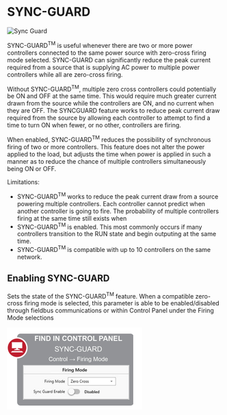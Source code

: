 # SYNC-GUARD

![Sync Guard](assets/sync-guard.jpg)

SYNC-GUARD<sup>TM</sup> is useful whenever there are two or more power controllers connected to the same power source with
zero-cross firing mode selected. SYNC-GUARD can significantly reduce the peak current required from a source that is
supplying AC power to multiple power controllers while all are zero-cross firing.


Without SYNC-GUARD<sup>TM</sup>, multiple zero cross controllers could potentially be ON and
OFF at the same time. This would require much greater current drawn from the
source while the controllers are ON, and no current when they are OFF. The SYNCGUARD feature works to reduce peak current draw required from the source by
allowing each controller to attempt to find a time to turn ON when fewer, or no other,
controllers are firing.


When enabled, SYNC-GUARD<sup>TM</sup> reduces the possibility of synchronous firing of two
or more controllers. This feature does not alter the power applied to the load, but
adjusts the time when power is applied in such a manner as to reduce the chance
of multiple controllers simultaneously being ON or OFF.


Limitations:
- SYNC-GUARD<sup>TM</sup> works to reduce the peak current draw from a source powering
multiple controllers. Each controller cannot predict when another controller is going
to fire. The probability of multiple controllers firing at the same time still exists when
- SYNC-GUARD<sup>TM</sup> is enabled. This most commonly occurs if many controllers transition
to the RUN state and begin outputing at the same time.
- SYNC-GUARD<sup>TM</sup> is compatible with up to 10 controllers on the same network.
  
## Enabling SYNC-GUARD
Sets the state of the SYNC-GUARD<sup>TM</sup> feature.
When a compatible zero-cross firing mode is selected, this parameter
is able to be enabled/disabled through fieldbus communications or
within Control Panel under the Firing Mode selections

![Sync Guard](assets/enable-sync-guard.png)